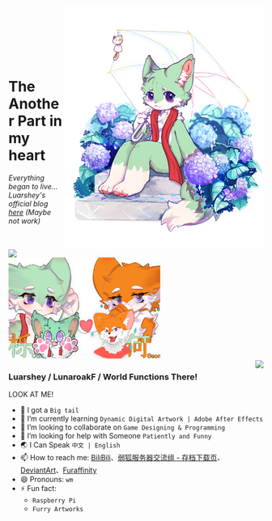 <img align="right" width="" height="480" position="fixed" src="https://github.com/LunaroakF/LunaroakF/blob/main/0331_1.png"/>  
</br>
<img align="left" width="400" src="https://github-readme-stats.vercel.app/api?username=LunaroakF&hide=contribs,issues&count_private=true&show_icons=true&theme=default"/>  
</br></br></br></br></br>

# The Another Part in my heart  
*Everything began to live...*  
*Luarshey's official blog [here](http://hehu.tpddns.cn:600/) (Maybe not work)*

<div align="left" width="487" height="324">
    <img src="https://github.com/LunaroakF/LunaroakF/blob/main/paper.png" alt="图片描述" width="300" height="200">
</div>

<img align="right" src="https://github-readme-stats.vercel.app/api/top-langs/?username=LunaroakF&hide=css&show_icons=true&theme=default" />

### Luarshey / LunaroakF / World Functions There!  

<!--**LunaroakF/LunaroakF** is a ✨ _special_ ✨ repository because its `README.md` (this file) appears on your GitHub profile.!-->

LOOK AT ME!
- 🐾 I got a `Big tail`
- 🌱 I’m currently learning `Dynamic Digital Artwork | Adobe After Effects`
- 🔎 I’m looking to collaborate on `Game Designing & Programming`
- 🤔 I’m looking for help with Someone `Patiently and Funny`
- 🌏 I Can Speak `中文 | English`
- 📫 How to reach me:  [BiliBili](https://space.bilibili.com/23503032)、[弱狐服务器交流组 - 存档下载页](https://lunaroakf.gitee.io/minecraftsaves)、[DeviantArt](https://www.deviantart.com/luarshey)、[Furaffinity](https://www.furaffinity.net/user/luarshey)
- 😄 Pronouns: `wm`
- ⚡ Fun fact:  
  - `Raspberry Pi`
  - `Furry Artworks`

<!--
<div align="center" width="487" height="324">
    <img src="https://github.com/LunaroakF/LunaroakF/blob/main/paper.png" alt="图片描述" width="300" height="200">
</div>
-->

<!--
```
pi@raspberrypi:java -Xmx1024M -Xms1024M -jar start.jar nogui
[23:15:41] [Server thread/INFO]: Starting minecraft server version 1.7.10
[23:15:41] [Server thread/WARN]: To start the server with more ram, launch it as "java -Xmx1024M -Xms1024M -jar minecraft_server.jar"
[23:15:41] [Server thread/INFO]: Loading properties
[23:15:41] [Server thread/INFO]: Default game type: SURVIVAL
[23:15:41] [Server thread/INFO]: Generating keypair
[23:15:41] [Server thread/INFO]: Starting Minecraft server on *:25565
......
[23:15:52] [Server thread/INFO]: Preparing spawn area: 95%
[23:15:52] [Server thread/INFO]: Done (11.4514s)! For help, type "help" or "?"
[23:16:13] [Server thread/WARN]: Can't keep up! Did the system time change, or is the server overloaded? Running 3083ms behind, skipping 61 tick(s)
[23:16:13] [Server thread/INFO]: Stopping server
[23:16:13] [Server thread/INFO]: Saving players
[23:16:13] [Server thread/INFO]: Saving worlds
[23:16:13] [Server thread/INFO]: Saving chunks for level 'world'/Overworld
[23:16:13] [Server thread/INFO]: Saving chunks for level 'world'/Nether
[23:16:13] [Server thread/INFO]: Saving chunks for level 'world'/The End
[23:16:13] [Server Shutdown Thread/INFO]: Stopping server
pi@raspberrypi:
```
--!>
